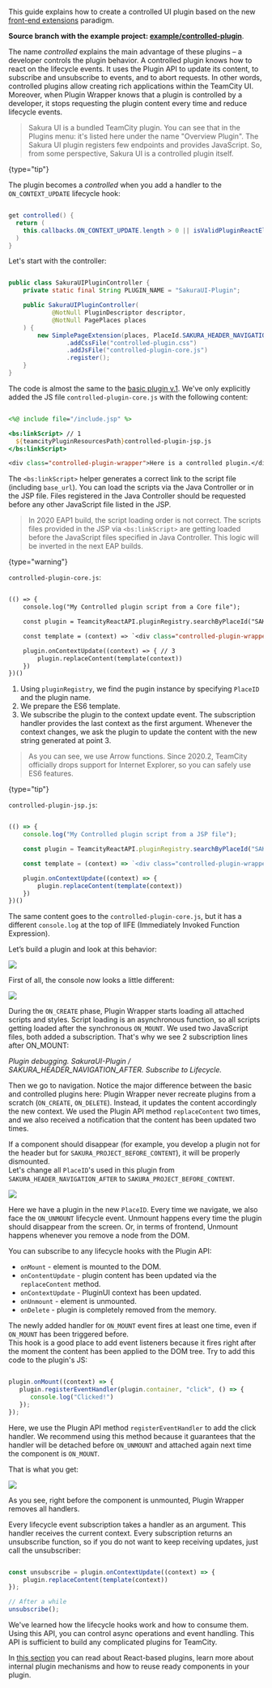 [//]: # (title: Controlled UI Plugins)
[//]: # (auxiliary-id: Controlled+UI+Plugins.html)

This guide explains how to create a controlled UI plugin based on the new [front-end extensions](front-end-extensions.md) paradigm.

__Source branch with the example project: [example/controlled-plugin](https://github.com/JetBrains/teamcity-sakura-ui-plugins/tree/example/controlled-plugin)__.

The name _controlled_ explains the main advantage of these plugins – a developer controls the plugin behavior. A controlled plugin knows how to react on the lifecycle events. It uses the Plugin API to update its content, to subscribe and unsubscribe to events, and to abort requests. In other words, controlled plugins allow creating rich applications within the TeamCity UI. Moreover, when Plugin Wrapper knows that a plugin is controlled by a developer, it stops requesting the plugin content every time and reduce lifecycle events.

>Sakura UI is a bundled TeamCity plugin. You can see that in the Plugins menu: it's listed here under the name "Overview Plugin". The Sakura UI plugin registers few endpoints and provides JavaScript. So, from some perspective, Sakura UI is a controlled plugin itself.
>
{type="tip"}

The plugin becomes a _controlled_ when you add a handler to the `ON_CONTEXT_UPDATE` lifecycle hook:

```java

get controlled() {
  return (
    this.callbacks.ON_CONTEXT_UPDATE.length > 0 || isValidPluginReactElementType(this?.content)
  )
}

```

Let's start with the controller:

```java

public class SakuraUIPluginController {
    private static final String PLUGIN_NAME = "SakuraUI-Plugin";

    public SakuraUIPluginController(
            @NotNull PluginDescriptor descriptor,
            @NotNull PagePlaces places
    ) {
        new SimplePageExtension(places, PlaceId.SAKURA_HEADER_NAVIGATION_AFTER, PLUGIN_NAME, descriptor.getPluginResourcesPath("controlled-plugin.jsp"))
                .addCssFile("controlled-plugin.css")
                .addJsFile("controlled-plugin-core.js")
                .register();
    }
}
```

The code is almost the same to the [basic plugin v.1](basic-ui-plugins.md#Version+1.+Simple+plugin). We've only explicitly added the JS file `controlled-plugin-core.js` with the following content:

```jsp

<%@ include file="/include.jsp" %>

<bs:linkScript> // 1
  ${teamcityPluginResourcesPath}controlled-plugin-jsp.js
</bs:linkScript>

<div class="controlled-plugin-wrapper">Here is a controlled plugin.</div>

```

The `<bs:linkScript>` helper generates a correct link to the script file (including `base_url`). You can load the scripts via the Java Controller or in the JSP file. Files registered in the Java Controller should be requested before any other JavaScript file listed in the JSP.

>In 2020 EAP1 build, the script loading order is not correct. The scripts files provided in the JSP via `<bs:linkScript>` are getting loaded before the JavaScript files specified in Java Controller. This logic will be inverted in the next EAP builds.
>
{type="warning"}

`controlled-plugin-core.js`:

```jsp

(() => {
    console.log("My Controlled plugin script from a Core file");

    const plugin = TeamcityReactAPI.pluginRegistry.searchByPlaceId("SAKURA_HEADER_NAVIGATION_AFTER", "SakuraUI-Plugin") // 1

    const template = (context) => `<div class="controlled-plugin-wrapper">Here is a dummy plugin.${JSON.stringify(context)}</div>` // 2

    plugin.onContextUpdate((context) => { // 3
        plugin.replaceContent(template(context))
    })
})()
```

1. Using `pluginRegistry`, we find the pugin instance by specifying `PlaceID` and the plugin name.
2. We prepare the ES6 template.
3. We subscribe the plugin to the context update event. The subscription handler provides the last context as the first argument. Whenever the context changes, we ask the plugin to update the content with the new string generated at point 3.

>As you can see, we use Arrow functions. Since 2020.2, TeamCity officially drops support for Internet Explorer, so you can safely use ES6 features.
>
{type="tip"}

`controlled-plugin-jsp.js`:

```js

(() => {
    console.log("My Controlled plugin script from a JSP file");

    const plugin = TeamcityReactAPI.pluginRegistry.searchByPlaceId("SAKURA_HEADER_NAVIGATION_AFTER", "SakuraUI-Plugin")

    const template = (context) => `<div class="controlled-plugin-wrapper">Here is a dummy plugin.${JSON.stringify(context)}</div>`

    plugin.onContextUpdate((context) => {
        plugin.replaceContent(template(context))
    })
})()
```

The same content goes to the `controlled-plugin-core.js`, but it has a different `console.log` at the top of IIFE (Immediately Invoked Function Expression).

Let’s build a plugin and look at this behavior:

<img src="controlled-plugin-1.png" animated="true"/>

First of all, the console now looks a little different:

<img src="controlled-plugin-2.png"/>

During the `ON_CREATE` phase, Plugin Wrapper starts loading all attached scripts and styles. Script loading is an asynchronous function, so all scripts getting loaded after the synchronous `ON_MOUNT`. We used two JavaScript files, both added a subscription. That's why we see 2 subscription lines after ON_MOUNT:

_Plugin debugging. SakuraUI-Plugin / SAKURA_HEADER_NAVIGATION_AFTER. Subscribe to Lifecycle._

Then we go to navigation. Notice the major difference between the basic and controlled plugins here: Plugin Wrapper never recreate plugins from a scratch (`ON_CREATE`, `ON_DELETE`). Instead, it updates the content accordingly the new context. We used the Plugin API method `replaceContent` two times, and we also received a notification that the content has been updated two times. 

If a component should disappear (for example, you develop a plugin not for the header but for `SAKURA_PROJECT_BEFORE_CONTENT`), it will be properly dismounted.   
Let's change all `PlaceID`'s used in this plugin from `SAKURA_HEADER_NAVIGATION_AFTER` to `SAKURA_PROJECT_BEFORE_CONTENT`.

<img src="controlled-plugin-3.png"/>

Here we have a plugin in the new `PlaceID`. Every time we navigate, we also face the `ON_UNMOUNT` lifecycle event. Unmount happens every time the plugin should disappear from the screen. Or, in terms of frontend, Unmount happens whenever you remove a node from the DOM.

You can subscribe to any lifecycle hooks with the Plugin API:

* `onMount` - element is mounted to the DOM.
* `onContentUpdate` - plugin content has been updated via the `replaceContent` method.
* `onContextUpdate` - PluginUI context has been updated.
* `onUnmount` - element is unmounted.
* `onDelete` - plugin is completely removed from the memory.

The newly added handler for `ON_MOUNT` event fires at least one time, even if `ON_MOUNT` has been triggered before.   
This hook is a good place to add event listeners because it fires right after the moment the content has been applied to the DOM tree. Try to add this code to the plugin's JS:

```js

plugin.onMount((context) => {
   plugin.registerEventHandler(plugin.container, "click", () => {
      console.log("Clicked!")
   });
});
```

Here, we use the Plugin API method `registerEventHandler` to add the click handler. We recommend using this method because it guarantees that the handler will be detached before `ON_UNMOUNT` and attached again next time the component is `ON_MOUNT`.

That is what you get:

<img src="controlled-plugin-4.png"/>

As you see, right before the component is unmounted, Plugin Wrapper removes all handlers.

Every lifecycle event subscription takes a handler as an argument. This handler receives the current context. Every subscription returns an unsubscribe function, so if you do not want to keep receiving updates, just call the unsubscriber:

```js

const unsubscribe = plugin.onContextUpdate((context) => {
    plugin.replaceContent(template(context))
});

// After a while    
unsubscribe();

```

We've learned how the lifecycle hooks work and how to consume them. Using this API, you can control async operations and event handling. This API is sufficient to build any complicated plugins for TeamCity. 

In [this section](spa-ui-plugins.md) you can read about React-based plugins, learn more about internal plugin mechanisms and how to reuse ready components in your plugin.
